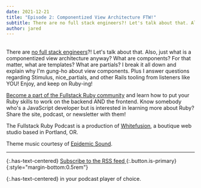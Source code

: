 ```yaml
---
date: 2021-12-21
title: "Episode 2: Componentized View Architecture FTW!"
subtitle: There are no full stack engineers?! Let's talk about that. Also, just what is a componentized view architecture anyway? I break it all down and explain why I'm gung-ho about view components. Plus I answer questions regarding Stimulus, nice_partials, and other Rails tooling from listeners like YOU! Enjoy, and keep on Ruby-ing!
author: jared
---
```

<div id="buzzsprout-player-9761895" style="margin-bottom:2rem"></div><script src="https://www.buzzsprout.com/1895262/9761895-2-componentized-view-architecture-ftw.js?container_id=buzzsprout-player-9761895&player=small" type="text/javascript" charset="utf-8"></script>


There are [no full stack engineers](https://twitter.com/antero_nu/status/1473024746891661314?s=21)?! Let's talk about that. Also, just what is a componentized view architecture anyway? What are components? For that matter, what are templates? What are partials? I break it all down and explain why I'm gung-ho about view components. Plus I answer questions regarding Stimulus, nice_partials, and other Rails tooling from listeners like YOU! Enjoy, and keep on Ruby-ing!

[Become a part of the Fullstack Ruby community](https://www.fullstackruby.dev/) and learn how to put your Ruby skills to work on the backend AND the frontend. Know somebody who's a JavaScript developer but is interested in learning more about Ruby? Share the site, podcast, or newsletter with them!

The Fullstack Ruby Podcast is a production of [Whitefusion](https://www.whitefusion.studio/), a boutique web studio based in Portland, OR.

Theme music courtesy of [Epidemic Sound](https://www.epidemicsound.com/).

----

{:.has-text-centered}
[<span>Subscribe to the RSS feed</span> <span class="icon"><i class="fa fa-rss" style="color:orange"></i></span>](https://feeds.buzzsprout.com/1895262.rss){:.button.is-primary}
{:style="margin-bottom:0.5rem"}

{:.has-text-centered}
in your podcast player of choice.